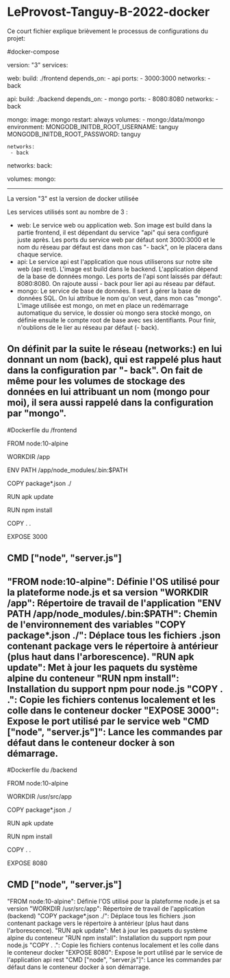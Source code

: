 # LeProvost-Tanguy-B-2022-docker

Ce court fichier explique brièvement le processus de configurations du projet: 

#docker-compose 

version: "3"
services:


  web:
    build: ./frontend
    depends_on:
      - api
    ports:
      - 3000:3000
    networks:
      - back


  api:
    build: ./backend
    depends_on:
      - mongo
    ports:
      - 8080:8080
    networks: 
     - back


  mongo:
    image: mongo
    restart: always
    volumes: 
      - mongo:/data/mongo
    environment: 
      MONGODB_INITDB_ROOT_USERNAME: tanguy
      MONGODB_INITDB_ROOT_PASSWORD: tanguy

    networks: 
     - back

networks:
  back:

volumes: 
  mongo:

---------------------------------------------------------------------------------------------------------------------------------------------------------------------

La version "3" est la version de docker utilisée

Les services utilisés sont au nombre de 3 : 

* web: Le service web ou application web. Son image est build dans la partie frontend, il est dépendant du service "api" qui sera configuré juste après. Les ports du service web par défaut sont 3000:3000 et le nom du réseau par défaut est dans mon cas "- back", on le placera dans chaque service.
* api: Le service api est l'application que nous utiliserons sur notre site web (api rest). L'image est build dans le backend. L'application dépend de la base de données mongo. Les ports de l'api sont laissés par défaut: 8080:8080. On rajoute aussi - back pour lier api au réseau par défaut.
* mongo: Le service de base de données. Il sert à gérer la base de données SQL. On lui attribue le nom qu'on veut, dans mon cas "mongo". L'image utilisée est mongo, on met en place un redémarrage automatique du service, le dossier où mongo sera stocké mongo, on définie ensuite le compte root de base avec ses identifiants. Pour finir, n'oublions de le lier au réseau par défaut (- back).

On définit par la suite le réseau (networks:) en lui donnant un nom (back), qui est rappelé plus haut dans la configuration par "- back".
On fait de même pour les volumes de stockage des données en lui attribuant un nom (mongo pour moi), il sera aussi rappelé dans la configuration par "mongo".
---------------------------------------------------------------------------------------------------------------------------------------------------------------------

#Dockerfile du /frontend


FROM node:10-alpine

WORKDIR /app

ENV PATH /app/node_modules/.bin:$PATH

COPY package*.json ./

RUN apk update

RUN npm install

COPY . .

EXPOSE 3000

CMD ["node", "server.js"]
---------------------------------------------------------------------------------------------------------------------------------------------------------------------

"FROM node:10-alpine": Définie l'OS utilisé pour la plateforme node.js et sa version
"WORKDIR /app": Répertoire de travail de l'application
"ENV PATH /app/node_modules/.bin:$PATH": Chemin de l'environnement des variables
"COPY package*.json ./": Déplace tous les fichiers .json contenant package vers le répertoire à antérieur (plus haut dans l'arborescence).
"RUN apk update": Met à jour les paquets du système alpine du conteneur
"RUN npm install": Installation du support npm pour node.js
"COPY . .": Copie les fichiers contenus localement et les colle dans le conteneur docker
"EXPOSE 3000": Expose le port utilisé par le service web
"CMD ["node", "server.js"]": Lance les commandes par défaut dans le conteneur docker à son démarrage.
---------------------------------------------------------------------------------------------------------------------------------------------------------------------

#Dockerfile du /backend


FROM node:10-alpine

WORKDIR /usr/src/app

COPY package*.json ./

RUN apk update

RUN npm install

COPY . .

EXPOSE 8080

CMD ["node", "server.js"]
---------------------------------------------------------------------------------------------------------------------------------------------------------------------


"FROM node:10-alpine": Définie l'OS utilisé pour la plateforme node.js et sa version
"WORKDIR /usr/src/app": Répertoire de travail de l'application (backend)
"COPY package*.json ./": Déplace tous les fichiers .json contenant package vers le répertoire à antérieur (plus haut dans l'arborescence).
"RUN apk update": Met à jour les paquets du système alpine du conteneur
"RUN npm install": Installation du support npm pour node.js
"COPY . .": Copie les fichiers contenus localement et les colle dans le conteneur docker
"EXPOSE 8080": Expose le port utilisé par le service de l'application api rest
"CMD ["node", "server.js"]": Lance les commandes par défaut dans le conteneur docker à son démarrage.
